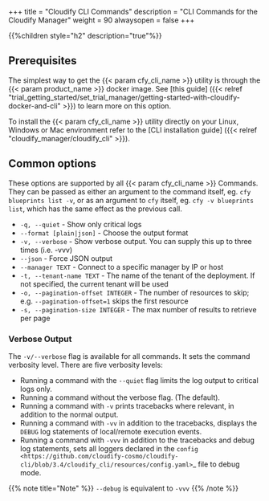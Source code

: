 +++
title = "Cloudify CLI Commands"
description = "CLI Commands for the Cloudify Manager"
weight = 90
alwaysopen = false
+++

{{%children style="h2" description="true"%}}

## Prerequisites
The simplest way to get the {{< param cfy_cli_name >}} utility is through the {{< param product_name >}} docker image. See [this guide] ({{< relref "trial_getting_started/set_trial_manager/getting-started-with-cloudify-docker-and-cli" >}}) to learn more on this option.

To install the {{< param cfy_cli_name >}} utility directly on your Linux, Windows or Mac environment refer to the [CLI installation guide] ({{< relref "cloudify_manager/cloudify_cli" >}}).

## Common options

These options are supported by all {{< param cfy_cli_name >}} Commands. They can be passed as
either an argument to the command itself, eg. `cfy blueprints list -v`, or as
an argument to `cfy` itself, eg. `cfy -v blueprints list`, which has the same
effect as the previous call.

* `-q, --quiet` - Show only critical logs
* `--format [plain|json]` - Choose the output format
* `-v, --verbose` - Show verbose output. You can supply this up to
                            three times (i.e. -vvv)
* `--json` - Force JSON output
* `--manager TEXT` - Connect to a specific manager by IP or host
* `-t, --tenant-name TEXT` - The name of the tenant of the deployment. If not
                            specified, the current tenant will be used
* `-o, --pagination-offset INTEGER` - The number of resources to skip;
                            e.g. `--pagination-offset=1` skips the first
                            resource
* `-s, --pagination-size INTEGER` - The max number of results to retrieve per
                                  page



### Verbose Output

The ``-v/--verbose`` flag is available for all commands. It sets the command verbosity level. There are five verbosity levels:

* Running a command with the ``--quiet`` flag limits the log output to critical logs only.
* Running a command without the verbose flag. (The default).
* Running a command with ``-v`` prints tracebacks where relevant, in addition to the normal output.
* Running a command with ``-vv`` in addition to the tracebacks, displays the ``DEBUG`` log statements of local/remote execution events.
* Running a command with ``-vvv`` in addition to the tracebacks and debug log statements, sets all loggers declared in the `config <https://github.com/cloudify-cosmo/cloudify-cli/blob/3.4/cloudify_cli/resources/config.yaml>`_ file to debug mode.

{{% note title="Note" %}}
``--debug`` is equivalent to ``-vvv``
{{% /note %}}
